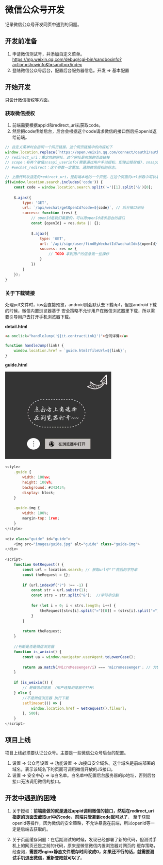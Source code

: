 # 微信公众号开发
记录微信公众号开发网页中遇到的问题。

## 开发前准备
1. 申请微信测试号，并添加自定义菜单。https://mp.weixin.qq.com/debug/cgi-bin/sandboxinfo?action=showinfo&t=sandbox/index 
2. 登陆微信公众号后台，配置后台服务器信息。开发 => 基本配置

## 开始开发
只设计微信授权等方面。

### 获取微信授权  
1. 前端需要根据appid和redirect_uri去获取code。
2. 然后把code传给后台，后台会根据这个code请求微信的接口然后把openId返给前端。
```js
// 自定义菜单时会指明一个网页链接，这个网页链接中的内容如下
window.location.replace(`https://open.weixin.qq.com/connect/oauth2/authorize?appid=wxfec6634c0e8ebc3f&redirect_uri=https://hntx-h5.hntxtd.com/mobile/signAjax.html&response_type=code&scope=snsapi_userinfo&state=STATE#wechat_redirect`);
// redirect_uri：重定向的网址，这个网址是前端的页面链接
// scope：有两个取值snsapi_userinfo(需要通过用户手动授权，即弹出授权框)、snsapi_base(静默授权，即不弹出授权框，默认能够拿到用户的信息)
// #wechat_redirect：这个参数一定要加，通知微信授权的标志。
```
```js
// 上面代码块指定的redirect_uri，是前端本地的一个页面。在这个页面的url参数中可以拿到微信返给我们的code
if(window.location.search.includes('code')) {
    const code = window.location.search.split('=')[1].split('&')[0];
    
    $.ajax({
        type: 'GET',
        url: `/api/wechat/getOpenId?code=${code}`, // 后台接口地址
        success: function (res) {
            // openId是我们需要的，可以用openId请求后台的接口
            const {openId} = res.data || {};
            
            $.ajax({
                type: 'GET',
                url: `/api/sign/user/findByWechatId?wechatId=${openId}`,
                success: res => {
                    // TODO 拿到用户的信息做一些操作
                }
            })
        }
    });
}
```

### 关于下载链接
处理pdf文件时，ios会直接预览，android则会默认去下载dpf，但是android下载的时候，微信内置浏览器基于
安全策略不允许用户在微信浏览器里下载，所以需要引导用户去打开手机浏览器下载。

**detail.html**
```html
<a onclick="handleJump('${it.contractLink}')">合同详情</a>
```
```js
function handleJump(link) {
    window.location.href = `guide.html?fileUrl=${link}`;
}
```

**guide.html**

<img src="../imgs/guide.jpg" alt="guide" width = "350">

```js
<style>
    .guide {
        width: 100vw;
        height: 100vh;
        background: #343434;
        display: block;
    }

    .guide-img {
        width: 100%;
        margin-top: 1rem;
    }
</style>

<div class="guide" id="guide">
    <img src="images/guide.jpg" alt="guide" class="guide-img">
</div>

<script>
    function GetRequest() {
        const url = location.search; // 获取url中"?"符后的字符串
        const theRequest = {};
    
        if (url.indexOf("?") !== -1) {
            const str = url.substr(1);
            const strs = str.split("&");  //字符串分割
    
            for (let i = 0; i < strs.length; i++) {
                theRequest[strs[i].split("=")[0]] = (strs[i].split("=")[1]);
            }
        }
    
        return theRequest;
    }
    
    //判断是否是微信浏览器
    function is_weixin() {
        const ua = window.navigator.userAgent.toLowerCase();
        
        return ua.match(/MicroMessenger/i) === 'micromessenger'; // 为true则代表是微信内置浏览器
    }
    
    if (is_weixin()) {
        // 是微信浏览器 （用户选择浏览器中打开）
    } else {
        //不是微信浏览器 执行下载
        setTimeout(() => {
            window.location.href = GetRequest().fileurl;
        }, 500);
    }
</script>
```

## 项目上线
项目上线必须要认证公众号。主要是一些微信公众号后台的配置。

1. 设置 => 公众号设置 => 功能设置 => Js接口安全域名。这个域名是前端部署的域名，表示该域名下的页面可调用微信开放的JS接口。
2. 设置 => 安全中心 => ip白名单。白名单中配置后台服务器的ip地址，否则后台接口无法调用微信的接口。

## 开发中遇到的困难
1. 关于授权：**前端能做的就是通过appid调用微信的接口，然后在redirect_uri指定的页面去截取url中的code，前端只管拿到code就可以了**，
    至于获取openId等操作，因为微信的安全策略，不允许暴露在前端，所以openId等一定是后端去获取的。

2. 关于页面缓存问题：在后期测试的时候，发现已经部署了新的代码，但测试手机上的网页还是之前的代码，原来是微信微信内置浏览器对网页的
    缓存策略，经查阅，**需要将nginx静态文件缓存时间改成0，如果还不行的话，就需要测试手机退出微信，重新登陆就可以了**。

